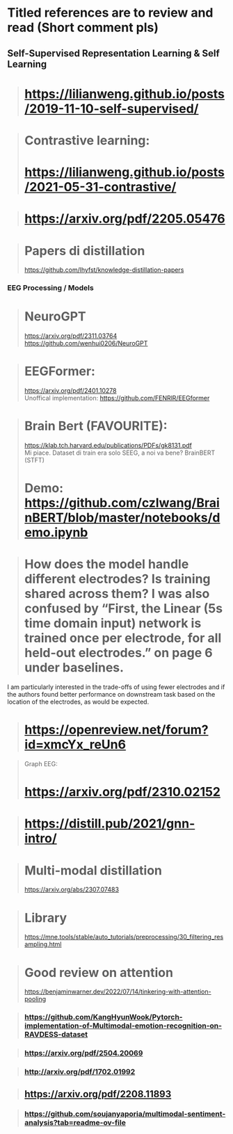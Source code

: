 # Titled references are to review and read (Short comment pls)

## Self-Supervised Representation Learning & Self Learning
> # https://lilianweng.github.io/posts/2019-11-10-self-supervised/

> # Contrastive learning: <br>
> # https://lilianweng.github.io/posts/2021-05-31-contrastive/

> # https://arxiv.org/pdf/2205.05476 
 
> # Papers di distillation <br>
> https://github.com/lhyfst/knowledge-distillation-papers

### EEG Processing / Models
> # NeuroGPT <br>
> https://arxiv.org/pdf/2311.03764 <br>
> https://github.com/wenhui0206/NeuroGPT

> # EEGFormer: 
> https://arxiv.org/pdf/2401.10278 <br>
> Unoffical implementation: https://github.com/FENRlR/EEGformer

> # Brain Bert (FAVOURITE):
> https://klab.tch.harvard.edu/publications/PDFs/gk8131.pdf <br>
> Mi piace. Dataset di train era solo SEEG, a noi va bene? BrainBERT (STFT) <br>
> # Demo: https://github.com/czlwang/BrainBERT/blob/master/notebooks/demo.ipynb

> # How does the model handle different electrodes? Is training shared across them? I was also confused by “First, the Linear (5s time domain input) network is trained once per electrode, for all held-out electrodes.” on page 6 under baselines.
I am particularly interested in the trade-offs of using fewer electrodes and if the authors found better performance on downstream task based on the location of the electrodes, as would be expected.
>
> # https://openreview.net/forum?id=xmcYx_reUn6


> Graph EEG: <br> 
> # https://arxiv.org/pdf/2310.02152

> # https://distill.pub/2021/gnn-intro/

> # Multi-modal distillation
> https://arxiv.org/abs/2307.07483

> # Library
>https://mne.tools/stable/auto_tutorials/preprocessing/30_filtering_resampling.html
 
> # Good review on attention
> https://benjaminwarner.dev/2022/07/14/tinkering-with-attention-pooling

> ### https://github.com/KangHyunWook/Pytorch-implementation-of-Multimodal-emotion-recognition-on-RAVDESS-dataset

> ### https://arxiv.org/pdf/2504.20069

> ### http://arxiv.org/pdf/1702.01992
 
> ## https://arxiv.org/pdf/2208.11893

>### https://github.com/soujanyaporia/multimodal-sentiment-analysis?tab=readme-ov-file 